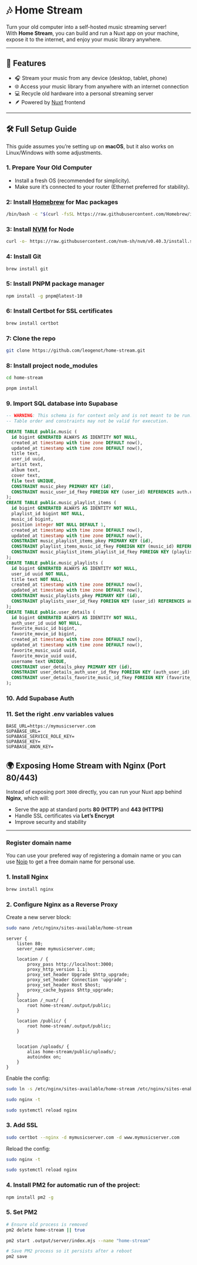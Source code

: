 # 🎶 Home Stream

Turn your old computer into a self-hosted music streaming server!  
With **Home Stream**, you can build and run a Nuxt app on your machine, expose it to the internet, and enjoy your music library anywhere.

---

## 🚀 Features

- 🎧 Stream your music from any device (desktop, tablet, phone)
- 🌐 Access your music library from anywhere with an internet connection
- 💻 Recycle old hardware into a personal streaming server
- 🪶 Powered by [Nuxt](https://nuxt.com/) frontend

---

## 🛠️ Full Setup Guide

This guide assumes you’re setting up on **macOS**, but it also works on Linux/Windows with some adjustments.

### 1. Prepare Your Old Computer

- Install a fresh OS (recommended for simplicity).
- Make sure it’s connected to your router (Ethernet preferred for stability).

### 2: Install [Homebrew](https://brew.sh) for Mac packages

```bash
/bin/bash -c "$(curl -fsSL https://raw.githubusercontent.com/Homebrew/install/HEAD/install.sh)"
```

### 3: Install [NVM](https://github.com/nvm-sh/nvm?tab=readme-ov-file#installing-and-updating) for Node

```bash
curl -o- https://raw.githubusercontent.com/nvm-sh/nvm/v0.40.3/install.sh | bash
```

### 4: Install Git

```bash
brew install git
```

### 5: Install PNPM package manager

```bash
npm install -g pnpm@latest-10
```

### 6: Install Certbot for SSL certificates

```bash
brew install certbot
```

### 7: Clone the repo

```bash
git clone https://github.com/leogenot/home-stream.git
```

### 8: Install project node_modules

```bash
cd home-stream
```

```bash
pnpm install
```

### 9. Import SQL database into Supabase

```sql
-- WARNING: This schema is for context only and is not meant to be run.
-- Table order and constraints may not be valid for execution.

CREATE TABLE public.music (
  id bigint GENERATED ALWAYS AS IDENTITY NOT NULL,
  created_at timestamp with time zone DEFAULT now(),
  updated_at timestamp with time zone DEFAULT now(),
  title text,
  user_id uuid,
  artist text,
  album text,
  cover text,
  file text UNIQUE,
  CONSTRAINT music_pkey PRIMARY KEY (id),
  CONSTRAINT music_user_id_fkey FOREIGN KEY (user_id) REFERENCES auth.users(id)
);
CREATE TABLE public.music_playlist_items (
  id bigint GENERATED ALWAYS AS IDENTITY NOT NULL,
  playlist_id bigint NOT NULL,
  music_id bigint,
  position integer NOT NULL DEFAULT 1,
  created_at timestamp with time zone DEFAULT now(),
  updated_at timestamp with time zone DEFAULT now(),
  CONSTRAINT music_playlist_items_pkey PRIMARY KEY (id),
  CONSTRAINT playlist_items_music_id_fkey FOREIGN KEY (music_id) REFERENCES public.music(id),
  CONSTRAINT music_playlist_items_playlist_id_fkey FOREIGN KEY (playlist_id) REFERENCES public.music_playlists(id)
);
CREATE TABLE public.music_playlists (
  id bigint GENERATED ALWAYS AS IDENTITY NOT NULL,
  user_id uuid NOT NULL,
  title text NOT NULL,
  created_at timestamp with time zone DEFAULT now(),
  updated_at timestamp with time zone DEFAULT now(),
  CONSTRAINT music_playlists_pkey PRIMARY KEY (id),
  CONSTRAINT playlists_user_id_fkey FOREIGN KEY (user_id) REFERENCES auth.users(id)
);
CREATE TABLE public.user_details (
  id bigint GENERATED ALWAYS AS IDENTITY NOT NULL,
  auth_user_id uuid NOT NULL,
  favorite_music_id bigint,
  favorite_movie_id bigint,
  created_at timestamp with time zone DEFAULT now(),
  updated_at timestamp with time zone DEFAULT now(),
  favorite_music_uuid uuid,
  favorite_movie_uuid uuid,
  username text UNIQUE,
  CONSTRAINT user_details_pkey PRIMARY KEY (id),
  CONSTRAINT user_details_auth_user_id_fkey FOREIGN KEY (auth_user_id) REFERENCES auth.users(id),
  CONSTRAINT user_details_favorite_music_id_fkey FOREIGN KEY (favorite_music_id) REFERENCES public.music(id)
);
```

### 10. Add Supabase Auth

### 11. Set the right .env variables values

```env
BASE_URL=https://mymusicserver.com
SUPABASE_URL=
SUPABASE_SERVICE_ROLE_KEY=
SUPABASE_KEY=
SUPABASE_ANON_KEY=
```

## 🌍 Exposing Home Stream with Nginx (Port 80/443)

Instead of exposing port `3000` directly, you can run your Nuxt app behind **Nginx**, which will:

- Serve the app at standard ports **80 (HTTP)** and **443 (HTTPS)**
- Handle SSL certificates via **Let’s Encrypt**
- Improve security and stability

---

### Register domain name

You can use your prefered way of registering a domain name or you can use
[Noip](https://www.noip.com/) to get a free domain name for personal use.

### 1. Install Nginx

```bash
brew install nginx
```

### 2. Configure Nginx as a Reverse Proxy

Create a new server block:

```bash
sudo nano /etc/nginx/sites-available/home-stream
```

```nginx
server {
    listen 80;
    server_name mymusicserver.com;

    location / {
        proxy_pass http://localhost:3000;
        proxy_http_version 1.1;
        proxy_set_header Upgrade $http_upgrade;
        proxy_set_header Connection 'upgrade';
        proxy_set_header Host $host;
        proxy_cache_bypass $http_upgrade;
    }
    location /_nuxt/ {
        root home-stream/.output/public;
    }

    location /public/ {
        root home-stream/.output/public;
    }


    location /uploads/ {
        alias home-stream/public/uploads/;
        autoindex on;
    }
}
```

Enable the config:

```bash
sudo ln -s /etc/nginx/sites-available/home-stream /etc/nginx/sites-enabled/
```

```bash
sudo nginx -t
```

```bash
sudo systemctl reload nginx
```

### 3. Add SSL

```bash
sudo certbot --nginx -d mymusicserver.com -d www.mymusicserver.com
```

Reload the config:

```bash
sudo nginx -t
```

```bash
sudo systemctl reload nginx
```

### 4. Install PM2 for automatic run of the project:

```bash
npm install pm2 -g
```

### 5. Set PM2

```bash
# Ensure old process is removed
pm2 delete home-stream || true
```

```bash
pm2 start .output/server/index.mjs --name "home-stream"
```

```bash
# Save PM2 process so it persists after a reboot
pm2 save
```
